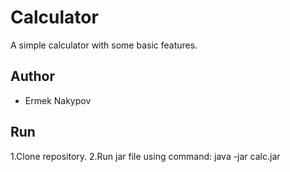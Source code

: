 # Calculator
A simple calculator with some basic features.

## Author
  * Ermek Nakypov
 
## Run

1.Clone repository.
2.Run jar file using command: java -jar calc.jar
 
  
